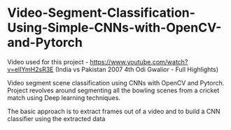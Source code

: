 # Video-Segment-Classification-Using-Simple-CNNs-with-OpenCV-and-Pytorch

Video used for this project - https://www.youtube.com/watch?v=elIYmH2sR3E (India vs Pakistan 2007 4th Odi Gwalior - Full Highlights)


Video segment scene classification using CNNs with OpenCV and Pytorch. Project revolves around segmenting all the bowling scenes from a cricket match using Deep learning techniques.

The basic approach is to extract frames out of a video and to build a CNN classifier using the extracted data
